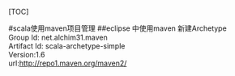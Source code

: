 [TOC]

#scala使用maven项目管理
##eclipse 中使用maven
新建Archetype  
Group Id: net.alchim31.maven  
Artifact Id: scala-archetype-simple  
Version:1.6  
url:http://repo1.maven.org/maven2/

